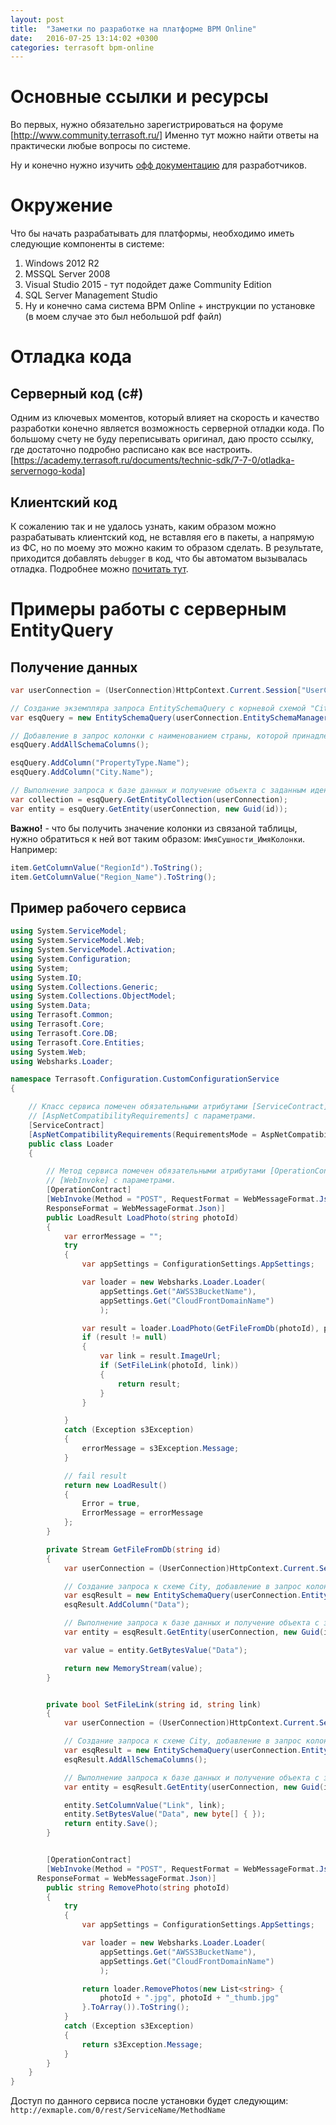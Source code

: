 ```yaml
---
layout: post
title:  "Заметки по разработке на платформе BPM Online"
date:   2016-07-25 13:14:02 +0300
categories: terrasoft bpm-online
---
```



# Основные ссылки и ресурсы
Во первых, нужно обязательно зарегистрироваться на форуме [http://www.community.terrasoft.ru/]
Именно тут можно найти ответы на практически любые вопросы по системе.

Ну и конечно нужно изучить [офф документацию] для разработчиков.


# Окружение
Что бы начать разрабатывать для платформы, необходимо иметь следующие компоненты в системе:

  1.  Windows 2012 R2
  2.  MSSQL Server 2008
  3.  Visual Studio 2015 - тут подойдет даже Community Edition
  4.  SQL Server Management Studio
  5.  Ну и конечно сама система BPM Online + инструкции по установке (в моем случае это был небольшой pdf файл)


# Отладка кода

## Серверный код (c#)

Одним из ключевых моментов, который влияет на скорость и качество разработки конечно является
 возможность серверной отладки кода.
По большому счету не буду переписывать оригинал, даю просто ссылку, где достаточно подробно расписано как все настроить.
[https://academy.terrasoft.ru/documents/technic-sdk/7-7-0/otladka-servernogo-koda]

## Клиентский код

К сожалению так и не удалось узнать, каким образом можно разрабатывать клиентский код, не вставляя
его в пакеты, а напрямую из ФС, но по моему это можно каким то образом сделать.
В результате, приходится добавлять `debugger` в код, что бы автоматом вызывалась отладка.
Подробнее можно [почитать тут].



# Примеры работы с серверным EntityQuery

## Получение данных

```cs
var userConnection = (UserConnection)HttpContext.Current.Session["UserConnection"];

// Создание экземпляра запроса EntitySchemaQuery с корневой схемой "City".
var esqQuery = new EntitySchemaQuery(userConnection.EntitySchemaManager, "Property");

// Добавление в запрос колонки с наименованием страны, которой принадлежит город.
esqQuery.AddAllSchemaColumns();

esqQuery.AddColumn("PropertyType.Name");
esqQuery.AddColumn("City.Name");

// Выполнение запроса к базе данных и получение объекта с заданным идентификатором.
var collection = esqQuery.GetEntityCollection(userConnection);
var entity = esqQuery.GetEntity(userConnection, new Guid(id));
```

**Важно!** - что бы получить значение колонки из связаной таблицы, нужно обратиться к ней
вот таким образом: `ИмяСушности_ИмяКолонки`. Например:

```cs
item.GetColumnValue("RegionId").ToString();
item.GetColumnValue("Region_Name").ToString();
```



## Пример рабочего сервиса

```cs
using System.ServiceModel;
using System.ServiceModel.Web;
using System.ServiceModel.Activation;
using System.Configuration;
using System;
using System.IO;
using System.Collections.Generic;
using System.Collections.ObjectModel;
using System.Data;
using Terrasoft.Common;
using Terrasoft.Core;
using Terrasoft.Core.DB;
using Terrasoft.Core.Entities;
using System.Web;
using Websharks.Loader;

namespace Terrasoft.Configuration.CustomConfigurationService
{

    // Класс сервиса помечен обязательными атрибутами [ServiceContract] и
    // [AspNetCompatibilityRequirements] с параметрами.
    [ServiceContract]
    [AspNetCompatibilityRequirements(RequirementsMode = AspNetCompatibilityRequirementsMode.Required)]
    public class Loader
    {

        // Метод сервиса помечен обязательными атрибутами [OperationContract] и
        // [WebInvoke] с параметрами.
        [OperationContract]
        [WebInvoke(Method = "POST", RequestFormat = WebMessageFormat.Json, BodyStyle = WebMessageBodyStyle.Wrapped,
        ResponseFormat = WebMessageFormat.Json)]
        public LoadResult LoadPhoto(string photoId)
        {
            var errorMessage = "";
            try
            {
                var appSettings = ConfigurationSettings.AppSettings;

                var loader = new Websharks.Loader.Loader(
                    appSettings.Get("AWSS3BucketName"),
                    appSettings.Get("CloudFrontDomainName")
                    );

                var result = loader.LoadPhoto(GetFileFromDb(photoId), photoId, appSettings.Get("PhotoLoaderwaterMarkPath"));
                if (result != null)
                {
                    var link = result.ImageUrl;
                    if (SetFileLink(photoId, link))
                    {
                        return result;
                    }
                }

            }
            catch (Exception s3Exception)
            {
                errorMessage = s3Exception.Message;
            }

            // fail result
            return new LoadResult()
            {
                Error = true,
                ErrorMessage = errorMessage
            };
        }

        private Stream GetFileFromDb(string id)
        {
            var userConnection = (UserConnection)HttpContext.Current.Session["UserConnection"];

            // Создание запроса к схеме City, добавление в запрос колонки Name.
            var esqResult = new EntitySchemaQuery(userConnection.EntitySchemaManager, "PropertyGalleryImage");
            esqResult.AddColumn("Data");

            // Выполнение запроса к базе данных и получение объекта с заданным идентификатором.
            var entity = esqResult.GetEntity(userConnection, new Guid(id));

            var value = entity.GetBytesValue("Data");

            return new MemoryStream(value);
        }


        private bool SetFileLink(string id, string link)
        {
            var userConnection = (UserConnection)HttpContext.Current.Session["UserConnection"];

            // Создание запроса к схеме City, добавление в запрос колонки Name.
            var esqResult = new EntitySchemaQuery(userConnection.EntitySchemaManager, "PropertyGalleryImage");
            esqResult.AddAllSchemaColumns();

            // Выполнение запроса к базе данных и получение объекта с заданным идентификатором.
            var entity = esqResult.GetEntity(userConnection, new Guid(id));

            entity.SetColumnValue("Link", link);
            entity.SetBytesValue("Data", new byte[] { });
            return entity.Save();
        }


        [OperationContract]
        [WebInvoke(Method = "POST", RequestFormat = WebMessageFormat.Json, BodyStyle = WebMessageBodyStyle.Wrapped,
      ResponseFormat = WebMessageFormat.Json)]
        public string RemovePhoto(string photoId)
        {
            try
            {
                var appSettings = ConfigurationSettings.AppSettings;

                var loader = new Websharks.Loader.Loader(
                    appSettings.Get("AWSS3BucketName"),
                    appSettings.Get("CloudFrontDomainName")
                    );

                return loader.RemovePhotos(new List<string> {
                    photoId + ".jpg", photoId + "_thumb.jpg"
                }.ToArray()).ToString();
            }
            catch (Exception s3Exception)
            {
                return s3Exception.Message;
            }
        }
    }
}
```

Доступ по данного сервиса после установки будет следующим: `http://exmaple.com/0/rest/ServiceName/MethodName`


[офф документацию]: https://academy.terrasoft.ru/documents/technic-sdk/7-7-0/dokumentaciya-po-razrabotke-bpmonline
[почитать тут]: https://academy.terrasoft.ru/documents/technic-sdk/7-7-0/otladka-klientskogo-koda
[http://www.community.terrasoft.ru/]: http://www.community.terrasoft.ru/
[https://academy.terrasoft.ru/documents/technic-sdk/7-7-0/otladka-servernogo-koda]: https://academy.terrasoft.ru/documents/technic-sdk/7-7-0/otladka-servernogo-koda